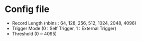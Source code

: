 # Config file

* Record Length (nbins : 64, 128, 256, 512, 1024, 2048, 4096)
* Trigger Mode (0 : Self Trigger, 1 : External Trigger)
* Threshold (0 ~ 4095)
